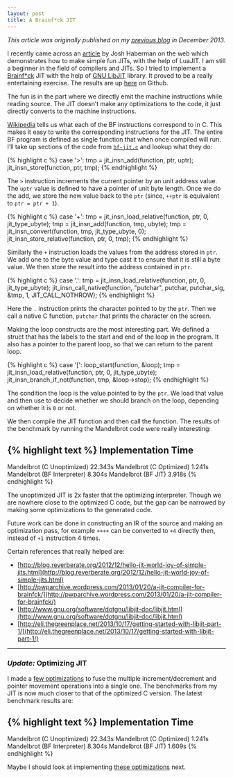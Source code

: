 ```yaml
---
layout: post
title: A Brainf*ck JIT
---
```


_This article was originally published on my [previous blog](https://thelimbeck.wordpress.com/2013/12/31/a-brainfck-jit/) in December 2013._

I recently came across an [article](http://blog.reverberate.org/2012/12/hello-jit-world-joy-of-simple-jits.html) by Josh Haberman on the web which demonstrates how to make simple fun JITs, with the help of LuaJIT. I am still a beginner in the field of compilers and JITs. So I tried to implement a [Brainf*ck](http://en.wikipedia.org/wiki/Brainfuck) JIT with the help of [GNU LibJIT](http://www.gnu.org/software/libjit/) library. It proved to be a really entertaining exercise. The results are up [here](https://github.com/sankha93/bf-jit) on Github.

The fun is in the part where we directly emit the machine instructions while reading source. The JIT doesn’t make any optimizations to the code, it just directly converts to the machine instructions.

[Wikipedia](http://en.wikipedia.org/wiki/Brainfuck#Commands) tells us what each of the BF instructions correspond to in C. This makes it easy to write the corresponding instructions for the JIT. The entire BF program is defined as single function that when once compiled will run. I’ll take up sections of the code from [`bf-jit.c`](https://github.com/sankha93/bf-jit/blob/5bd1fe1405eee8b804316b372173b0c6489fbf75/src/bf-jit.c#L47) and lookup what they do:

{% highlight c %}
case '>':
    tmp = jit_insn_add(function, ptr, uptr);
    jit_insn_store(function, ptr, tmp);
{% endhighlight %}

The `>` instruction increments the current pointer by an unit address value. The `uptr` value is defined to have a pointer of unit byte length. Once we do the add, we store the new value back to the `ptr` (since, `++ptr` is equivalent to `ptr = ptr + 1`).

{% highlight c %}
case '+':
    tmp = jit_insn_load_relative(function, ptr, 0, jit_type_ubyte);
    tmp = jit_insn_add(function, tmp, ubyte);
    tmp = jit_insn_convert(function, tmp, jit_type_ubyte, 0);
    jit_insn_store_relative(function, ptr, 0, tmp);
{% endhighlight %}

Similarly the `+` instruction loads the values from the address stored in `ptr`. We add one to the byte value and type cast it to ensure that it is still a byte value. We then store the result into the address contained in `ptr`.

{% highlight c %}
case '.':
    tmp = jit_insn_load_relative(function, ptr, 0, jit_type_ubyte);
    jit_insn_call_native(function, "putchar", putchar, putchar_sig, &tmp, 1, JIT_CALL_NOTHROW);
{% endhighlight %}

Here the `.` instruction prints the character pointed to by the `ptr`. Then we call a native C function, `putchar` that prints the character on the screen.

Making the loop constructs are the most interesting part. We defined a struct that has the labels to the start and end of the loop in the program. It also has a pointer to the parent loop, so that we can return to the parent loop.

{% highlight c %}
case '[':
    loop_start(function, &loop);
    tmp = jit_insn_load_relative(function, ptr, 0, jit_type_ubyte);
    jit_insn_branch_if_not(function, tmp, &loop->stop);
{% endhighlight %}

The condition the loop is the value pointed to by the `ptr`. We load that value and then use to decide whether we should branch on the loop, depending on whether it is `0` or not.

We then compile the JIT function and then call the function. The results of the benchmark by running the Mandelbrot code were really interesting:

{% highlight text %}
Implementation                      Time
----------------------------------------
Mandelbrot (C Unoptimized)       22.343s
Mandelbrot (C Optimized)          1.241s
Mandelbrot (BF Interpreter)       8.304s
Mandelbrot (BF JIT)               3.918s
{% endhighlight %}

The unoptimized JIT is 2x faster that the optimizing interpreter. Though we are nowhere close to the optimized C code, but the gap can be narrowed by making some optimizations to the generated code.

Future work can be done in constructing an IR of the source and making an optimization pass, for example `++++` can be converted to `+4` directly then, instead of `+1` instruction 4 times.

Certain references that really helped are:

* [http://blog.reverberate.org/2012/12/hello-jit-world-joy-of-simple-jits.html](http://blog.reverberate.org/2012/12/hello-jit-world-joy-of-simple-jits.html)
* [http://pwparchive.wordpress.com/2013/01/20/a-jit-compiler-for-brainfck/](http://pwparchive.wordpress.com/2013/01/20/a-jit-compiler-for-brainfck/)
* [http://www.gnu.org/software/dotgnu/libjit-doc/libjit.html](http://www.gnu.org/software/dotgnu/libjit-doc/libjit.html)
* [http://eli.thegreenplace.net/2013/10/17/getting-started-with-libjit-part-1/](http://eli.thegreenplace.net/2013/10/17/getting-started-with-libjit-part-1/)

---

### _Update:_ Optimizing JIT

I made a [few optimizations](https://github.com/sankha93/bf-jit/commit/26acc8b07bebf58e17b1674221dd8ebdb6f3049a) to fuse the multiple increment/decrement and pointer movement operations into a single one. The benchmarks from my JIT is now much closer to that of the optimized C version. The latest benchmark results are:

{% highlight text %}
Implementation                      Time
----------------------------------------
Mandelbrot (C Unoptimized)       22.343s
Mandelbrot (C Optimized)          1.241s
Mandelbrot (BF Interpreter)       8.304s
Mandelbrot (BF JIT)               1.609s
{% endhighlight %}

Maybe I should look at implementing [these optimizations](http://nayuki.eigenstate.org/page/optimizing-brainfuck-compiler) next.
